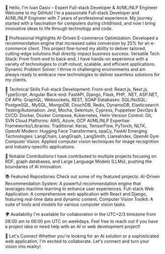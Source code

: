 👋 Hello, I'm Ivan Dasiv – Expert Full-stack Developer & AI/ML/NLP Engineer
Welcome to my GitHub! I'm a passionate Full-stack Developer and AI/ML/NLP Engineer with 7 years of professional experience. My journey started with a fascination for computers during childhood, and now I bring innovative ideas to life through technology and code.

💼 Professional Highlights
AI-Driven E-commerce Optimization: Developed a recommendation engine that increased sales conversion by 25% for an e-commerce client. This project fine-tuned my ability to deliver tailored, cutting-edge solutions that directly impact business success.
Versatile Tech Stack: From front-end to back-end, I have hands-on experience with a variety of technologies to craft robust, scalable, and efficient applications.
Dynamic Problem Solver: I thrive in challenging environments and am always ready to embrace new technologies to deliver seamless solutions for my clients.

🔧 Technical Skills
Full-stack Development:
Front-end: React.js, Next.js, TypeScript, Angular
Back-end: FastAPI, Django, Flask, PHP, .NET, ASP.NET, C#
APIs: GraphQL, Websockets, REST, SOAP
Databases:
SQL/NoSQL: PostgreSQL, MySQL, MongoDB, CouchDB, Redis, DynamoDB, Elasticsearch
Testing/Automation:
Jest, Mocha, Selenium, Cypress, Puppeteer
DevOps & CI/CD:
Docker, Docker Compose, Kubernetes, Helm
Version Control:
Git, SVN
Cloud Platforms:
AWS, Azure, GCP
AI/ML/NLP Expertise:
Frameworks/Libraries:
Traditional: Keras, TensorFlow, PyTorch, NLTK, OpenAI
Modern: Hugging Face Transformers, spaCy, FastAI
Emerging Technologies: LangChain, LangGraph, LangSmith, LlamaIndex, OpenAI Gym
Computer Vision: Applied computer vision techniques for image recognition and industry-specific applications.

🌟 Notable Contributions
I have contributed to multiple projects focusing on RDF, graph databases, and Large Language Models (LLMs), pushing the boundaries of AI innovation.

📚 Featured Repositories
Check out some of my featured projects:
AI-Driven Recommendation System: A powerful recommendation engine that leverages machine learning to enhance user experiences.
Full-stack Web Application: A comprehensive web application with React and Django, featuring real-time data and dynamic content.
Computer Vision Toolkit: A suite of tools and models for various computer vision tasks.

🌍 Availability
I'm available for collaboration in the UTC+2/3 timezone from 08:00 am to 06:00 pm UTC on weekdays. Feel free to reach out if you have a project idea or need help with an AI or web development project!

🤝 Let's Connect
Whether you're looking for an AI solution or a sophisticated web application, I'm excited to collaborate. Let's connect and turn your vision into reality!
